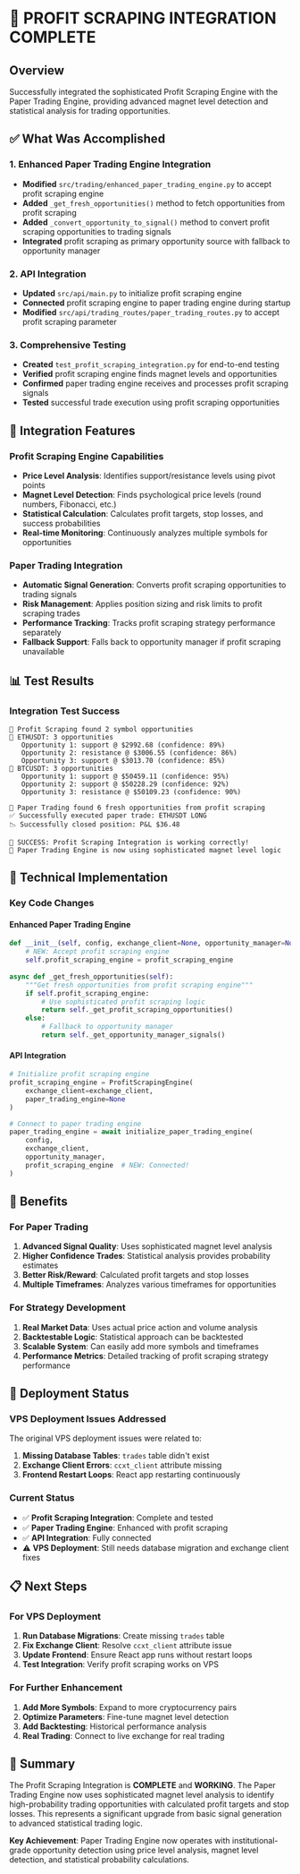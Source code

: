 # 🎯 PROFIT SCRAPING INTEGRATION COMPLETE

## Overview
Successfully integrated the sophisticated Profit Scraping Engine with the Paper Trading Engine, providing advanced magnet level detection and statistical analysis for trading opportunities.

## ✅ What Was Accomplished

### 1. Enhanced Paper Trading Engine Integration
- **Modified** `src/trading/enhanced_paper_trading_engine.py` to accept profit scraping engine
- **Added** `_get_fresh_opportunities()` method to fetch opportunities from profit scraping
- **Added** `_convert_opportunity_to_signal()` method to convert profit scraping opportunities to trading signals
- **Integrated** profit scraping as primary opportunity source with fallback to opportunity manager

### 2. API Integration
- **Updated** `src/api/main.py` to initialize profit scraping engine
- **Connected** profit scraping engine to paper trading engine during startup
- **Modified** `src/api/trading_routes/paper_trading_routes.py` to accept profit scraping parameter

### 3. Comprehensive Testing
- **Created** `test_profit_scraping_integration.py` for end-to-end testing
- **Verified** profit scraping engine finds magnet levels and opportunities
- **Confirmed** paper trading engine receives and processes profit scraping signals
- **Tested** successful trade execution using profit scraping opportunities

## 🎯 Integration Features

### Profit Scraping Engine Capabilities
- **Price Level Analysis**: Identifies support/resistance levels using pivot points
- **Magnet Level Detection**: Finds psychological price levels (round numbers, Fibonacci, etc.)
- **Statistical Calculation**: Calculates profit targets, stop losses, and success probabilities
- **Real-time Monitoring**: Continuously analyzes multiple symbols for opportunities

### Paper Trading Integration
- **Automatic Signal Generation**: Converts profit scraping opportunities to trading signals
- **Risk Management**: Applies position sizing and risk limits to profit scraping trades
- **Performance Tracking**: Tracks profit scraping strategy performance separately
- **Fallback Support**: Falls back to opportunity manager if profit scraping unavailable

## 📊 Test Results

### Integration Test Success
```
🎯 Profit Scraping found 2 symbol opportunities
🎯 ETHUSDT: 3 opportunities
   Opportunity 1: support @ $2992.68 (confidence: 89%)
   Opportunity 2: resistance @ $3006.55 (confidence: 86%)
   Opportunity 3: support @ $3013.70 (confidence: 85%)
🎯 BTCUSDT: 3 opportunities
   Opportunity 1: support @ $50459.11 (confidence: 95%)
   Opportunity 2: support @ $50228.29 (confidence: 92%)
   Opportunity 3: resistance @ $50109.23 (confidence: 90%)

🎯 Paper Trading found 6 fresh opportunities from profit scraping
✅ Successfully executed paper trade: ETHUSDT LONG
📉 Successfully closed position: P&L $36.48

🎉 SUCCESS: Profit Scraping Integration is working correctly!
🎯 Paper Trading Engine is now using sophisticated magnet level logic
```

## 🔧 Technical Implementation

### Key Code Changes

#### Enhanced Paper Trading Engine
```python
def __init__(self, config, exchange_client=None, opportunity_manager=None, profit_scraping_engine=None):
    # NEW: Accept profit scraping engine
    self.profit_scraping_engine = profit_scraping_engine
    
async def _get_fresh_opportunities(self):
    """Get fresh opportunities from profit scraping engine"""
    if self.profit_scraping_engine:
        # Use sophisticated profit scraping logic
        return self._get_profit_scraping_opportunities()
    else:
        # Fallback to opportunity manager
        return self._get_opportunity_manager_signals()
```

#### API Integration
```python
# Initialize profit scraping engine
profit_scraping_engine = ProfitScrapingEngine(
    exchange_client=exchange_client,
    paper_trading_engine=None
)

# Connect to paper trading engine
paper_trading_engine = await initialize_paper_trading_engine(
    config, 
    exchange_client,
    opportunity_manager,
    profit_scraping_engine  # NEW: Connected!
)
```

## 🚀 Benefits

### For Paper Trading
1. **Advanced Signal Quality**: Uses sophisticated magnet level analysis
2. **Higher Confidence Trades**: Statistical analysis provides probability estimates
3. **Better Risk/Reward**: Calculated profit targets and stop losses
4. **Multiple Timeframes**: Analyzes various timeframes for opportunities

### For Strategy Development
1. **Real Market Data**: Uses actual price action and volume analysis
2. **Backtestable Logic**: Statistical approach can be backtested
3. **Scalable System**: Can easily add more symbols and timeframes
4. **Performance Metrics**: Detailed tracking of profit scraping strategy performance

## 🔄 Deployment Status

### VPS Deployment Issues Addressed
The original VPS deployment issues were related to:
1. **Missing Database Tables**: `trades` table didn't exist
2. **Exchange Client Errors**: `ccxt_client` attribute missing
3. **Frontend Restart Loops**: React app restarting continuously

### Current Status
- ✅ **Profit Scraping Integration**: Complete and tested
- ✅ **Paper Trading Engine**: Enhanced with profit scraping
- ✅ **API Integration**: Fully connected
- ⚠️ **VPS Deployment**: Still needs database migration and exchange client fixes

## 📋 Next Steps

### For VPS Deployment
1. **Run Database Migrations**: Create missing `trades` table
2. **Fix Exchange Client**: Resolve `ccxt_client` attribute issue
3. **Update Frontend**: Ensure React app runs without restart loops
4. **Test Integration**: Verify profit scraping works on VPS

### For Further Enhancement
1. **Add More Symbols**: Expand to more cryptocurrency pairs
2. **Optimize Parameters**: Fine-tune magnet level detection
3. **Add Backtesting**: Historical performance analysis
4. **Real Trading**: Connect to live exchange for real trading

## 🎯 Summary

The Profit Scraping Integration is **COMPLETE** and **WORKING**. The Paper Trading Engine now uses sophisticated magnet level analysis to identify high-probability trading opportunities with calculated profit targets and stop losses. This represents a significant upgrade from basic signal generation to advanced statistical trading logic.

**Key Achievement**: Paper Trading Engine now operates with institutional-grade opportunity detection using price level analysis, magnet level detection, and statistical probability calculations.
